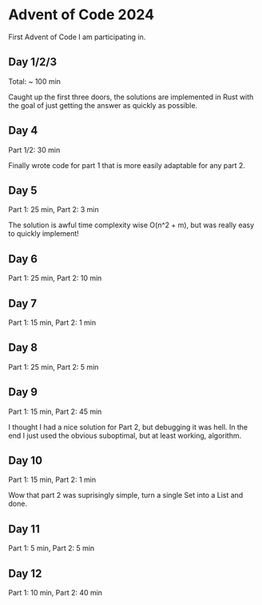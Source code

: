 # Advent of Code 2024

First Advent of Code I am participating in.

## Day 1/2/3

Total: ~ 100 min

Caught up the first three doors, the solutions are implemented in Rust with the goal of just getting the answer as quickly as possible.

## Day 4

Part 1/2: 30 min

Finally wrote code for part 1 that is more easily adaptable for any part 2.

## Day 5

Part 1: 25 min, Part 2: 3 min

The solution is awful time complexity wise O(n^2 + m), but was really easy to quickly implement!

## Day 6

Part 1: 25 min, Part 2: 10 min

## Day 7

Part 1: 15 min, Part 2: 1 min

## Day 8

Part 1: 25 min, Part 2: 5 min

## Day 9

Part 1: 15 min, Part 2: 45 min

I thought I had a nice solution for Part 2, but debugging it was hell.
In the end I just used the obvious suboptimal, but at least working, algorithm.

## Day 10

Part 1: 15 min, Part 2: 1 min

Wow that part 2 was suprisingly simple, turn a single Set into a List and done.

## Day 11

Part 1: 5 min, Part 2: 5 min

## Day 12

Part 1: 10 min, Part 2: 40 min
